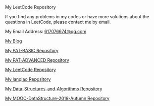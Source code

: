 My LeetCode Repository

If you find any problems in my codes or have more solutions about the questions in LeetCode, please contact me by email.

My Email Address: 617076674@qq.com

[My Blog](https://blog.csdn.net/qq_41231926)

[My PAT-BASIC Repository](https://github.com/617076674/PAT-BASIC)

[My PAT-ADVANCED Repository](https://github.com/617076674/PAT-ADVANCED)

[My LeetCode Repository](https://github.com/617076674/LeetCode)

[My lanqiao Repository](https://github.com/617076674/lanqiao)

[My Data-Structures-and-Algorithms Repository](https://github.com/617076674/Data-Structures-and-Algorithms)

[My MOOC-DataStructure-2018-Autumn Repository](https://github.com/617076674/MOOC-DataStructure-2018-Autumn)
